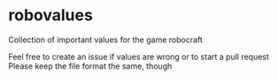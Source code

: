 robovalues
==========

Collection of important values for the game robocraft  

Feel free to create an issue if values are wrong or to start a pull request  
Please keep the file format the same, though

